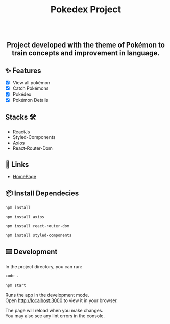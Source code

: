 <h1 align="center"> Pokedex Project </h1>
<br><br>

<h2 align="center"> Project developed with the theme of Pokémon to train concepts and improvement in language. </h2>

## ✨ Features

- [x] View all pokémon
- [x] Catch Pokémons
- [x] Pokédex
- [x] Pokémon Details

## Stacks 🛠

- ReactJs
- Styled-Components
- Axios
- React-Router-Dom

## 🔗 Links

- [HomePage](https://project_poke.surge.sh/)

## 📦 Install Dependecies

```bash 
npm install
```
```bash
npm install axios
``` 
```bash
npm install react-router-dom
```
```bash
npm install styled-components
```

## ⌨️ Development

In the project directory, you can run:

```bash
code .
```

```bash
npm start
```

Runs the app in the development mode.\
Open [http://localhost:3000](http://localhost:3000) to view it in your browser.

The page will reload when you make changes.\
You may also see any lint errors in the console.
